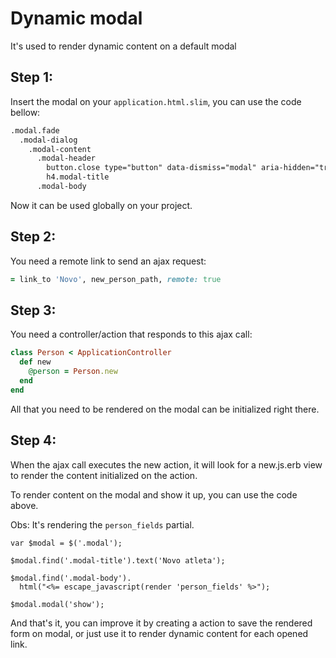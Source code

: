 # Dynamic modal

It's used to render dynamic content on a default modal

## Step 1:

Insert the modal on your `application.html.slim`, you can use the code bellow:

```html
.modal.fade
  .modal-dialog
    .modal-content
      .modal-header
        button.close type="button" data-dismiss="modal" aria-hidden="true" &times
        h4.modal-title
      .modal-body
```

Now it can be used globally on your project.


## Step 2:

You need a remote link to send an ajax request:

```ruby
= link_to 'Novo', new_person_path, remote: true
```


## Step 3:

You need a controller/action that responds to this ajax call:

```ruby
class Person < ApplicationController
  def new
    @person = Person.new
  end
end
```

All that you need to be rendered on the modal can be initialized right there.

## Step 4:

When the ajax call executes the new action, it will look for a new.js.erb
view to render the content initialized on the action.

To render content on the modal and show it up, you can use the code above.

Obs: It's rendering the `person_fields` partial.

```
var $modal = $('.modal');

$modal.find('.modal-title').text('Novo atleta');

$modal.find('.modal-body').
  html("<%= escape_javascript(render 'person_fields' %>");

$modal.modal('show');
```

And that's it, you can improve it by creating a action to save the rendered form on
modal, or just use it to render dynamic content for each opened link.




